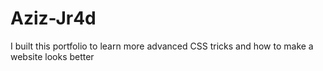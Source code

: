 # Aziz-Jr4d

I built this portfolio to learn more advanced CSS tricks and how to make a website looks better 
